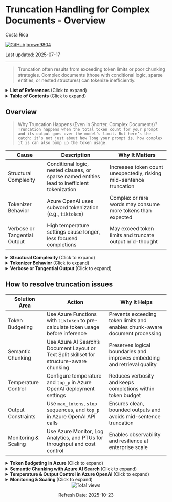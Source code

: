 # Truncation Handling for Complex Documents - Overview 

Costa Rica

[![GitHub](https://img.shields.io/badge/--181717?logo=github&logoColor=ffffff)](https://github.com/)
[brown9804](https://github.com/brown9804)

Last updated: 2025-07-17

------------------------------------------

> Truncation often results from exceeding token limits or poor chunking strategies. Complex documents (those with conditional logic, sparse entities, or nested structures) can tokenize inefficiently.

<details>
<summary><b>List of References</b> (Click to expand)</summary>

- [Chunk large documents for vector search solutions in Azure AI Search](https://learn.microsoft.com/en-us/azure/search/vector-search-how-to-chunk-documents)
- [What is Azure OpenAI in Azure AI Foundry Models?](https://learn.microsoft.com/en-us/azure/ai-foundry/openai/overview)
- [Troubleshooting and best practices for Azure OpenAI On Your Data](https://learn.microsoft.com/en-us/azure/ai-foundry/openai/how-to/on-your-data-best-practices)
 
</details>


<details>
<summary><b>Table of Contents</b> (Click to expand)</summary>

- [Overview](#overview)
- [How to resolve truncation issues](#how-to-resolve-truncation-issues)

</details>


## Overview 

> Why Truncation Happens (Even in Shorter, Complex Documents)? <br/>
> `Truncation happens when the total token count for your prompt and its output goes over the model’s limit. But here’s the catch: it’s not just about how long your prompt is, how complex it is can also bump up the token usage.`

| Cause                        | Description                                                                                   | Why It Matters                                                                 |
|-----------------------------|-----------------------------------------------------------------------------------------------|---------------------------------------------------------------------------------|
| Structural Complexity        | Conditional logic, nested clauses, or sparse named entities lead to inefficient tokenization | Increases token count unexpectedly, risking mid-sentence truncation             |
| Tokenizer Behavior           | Azure OpenAI uses subword tokenization (e.g., `tiktoken`)                                     | Complex or rare words may consume more tokens than expected                     |
| Verbose or Tangential Output| High temperature settings cause longer, less focused completions                             | May exceed token limits and truncate output mid-thought                         |


<details>
<summary><b> Structural Complexity </b> (Click to expand)</summary>
  
> Documents with **conditional logic**, **nested clauses**, or **sparse named entities** are structurally complex. These patterns confuse tokenizers because they lack clear semantic anchors (like names or dates) and often involve long, interdependent clauses.

> E.g: `If the system fails to initialize, and the fallback protocol is not triggered unless the override is active, then the watchdog timer must be reset manually.`  
> This sentence, while not long, contains multiple conditions and dependencies. Tokenizers break it into many subword units, inflating the token count.

> Why It Matters?

- You may hit token limits even with seemingly short documents.
- Truncation may occur mid-sentence or mid-logic, leading to incomplete or incoherent outputs.
- Azure OpenAI’s tokenizer (`tiktoken`) breaks text into subword units, so structurally dense content can consume more tokens than expected.
- Complex documents often lack named entities (e.g., people, places, dates), which are helpful for grounding and compressing meaning efficiently.

> How to Address?

- Use **semantic chunking** to isolate logical units (e.g., one condition per chunk). In Azure, this can be implemented using:
  - **Azure AI Search’s Document Layout skill** to chunk by paragraphs, headings, or sections.
  - **Text Split skill** to define chunk size and overlap, preserving context across boundaries.
  - Example configuration:
    ```json
    {
      "@odata.type": "#Microsoft.Skills.Text.SplitSkill",
      "textSplitMode": "pages",
      "maximumPageLength": 800,
      "overlappingLength": 100
    }
    ```

- Preprocess documents to simplify or flatten nested logic where possible:
  - Use Azure Functions or Logic Apps to transform complex conditionals into simpler declarative statements or bullet points.
  - Example transformation:
    - Original:  
      `If A and B, unless C, then D.`
    - Flattened:  
      - Condition 1: A is true  
      - Condition 2: B is true  
      - Exception: C is false  
      - Action: Perform D

- Use **token-aware chunking** before sending content to Azure OpenAI:
  - Deploy a preprocessing step using `tiktoken` in an Azure Function to:
    - Count tokens per clause or paragraph
    - Split content into ≤3000-token chunks
    - Return token-safe chunks to Azure OpenAI for inference
  - This ensures that each chunk respects token limits and avoids mid-logic truncation.

- Monitor token usage and truncation patterns using **Azure Monitor** and **Log Analytics**:
  - Track metrics like `tokens_used`, `completion_tokens`, and `prompt_tokens`.
  - Set alerts for high token usage or frequent truncation errors.

</details>

<details>
<summary><b> Tokenizer Behavior </b> (Click to expand)</summary>

> Azure OpenAI uses the same tokenizer as OpenAI, typically `tiktoken`. This tokenizer breaks text into **subword tokens**, not full words. For example:  
> - “Initialization” → `["Initial", "ization"]`  
> - “FallbackProtocol” → `["Fallback", "Protocol"]`

> Complex syntax, rare words, or compound identifiers (like in code, legal, or scientific text) often result in more tokens per word than expected. This is especially common in enterprise documents with domain-specific terminology, acronyms, or camelCase identifiers.

> **Why It Matters**

- Token count can balloon unexpectedly, even in short or medium-length documents.
- This can lead to:
  - Premature truncation of outputs.
  - Rejection of prompts that exceed model limits (e.g., 128k for GPT-4-128k).
  - Increased latency and cost due to inefficient token usage.
- Token inflation is especially problematic in Azure OpenAI when using models in high-throughput or stateless scenarios, where every token counts toward performance and billing.

> **How to Address**

- Use the `tiktoken` library to **pre-calculate token usage** before sending prompts to Azure OpenAI:
  - Deploy this as part of a preprocessing pipeline in an **Azure Function** or **Logic App**.
  - Example:
    ```python
    import tiktoken
    enc = tiktoken.encoding_for_model("gpt-4")
    tokens = enc.encode("Your input text here")
    print(len(tokens))
    ```

- Normalize or simplify text during preprocessing:
  - Replace compound identifiers like `FallbackProtocol` with `fallback protocol`.
  - Convert camelCase or snake_case to plain language equivalents.
  - Remove unnecessary jargon or abbreviations unless essential.

- Avoid overly technical phrasing unless required:
  - Instead of:  
    `The system's failoverInitFlag must be set to true unless the watchdogOverride is active.`  
  - Use:  
    `The system must fail over unless the watchdog override is active.`

- Use **Azure AI Search** to preprocess and chunk documents before embedding:
  - The **Text Split skill** can help break down dense content into manageable, semantically meaningful units.
  - Combine this with token-aware chunking to ensure each chunk stays within safe token limits.

- Monitor token usage in production:
  - Use **Azure Monitor** and **Log Analytics** to track `prompt_tokens`, `completion_tokens`, and `total_tokens`.
  - Set alerts for unusually high token usage or truncation errors.

</details>

<details>
<summary><b> Verbose or Tangential Output </b> (Click to expand)</summary>

> The `temperature` parameter controls randomness in model output:  
> - **High temperature (0.8–1.0)** → creative, verbose, tangential  
> - **Low temperature (0.2–0.4)** → focused, deterministic, concise

> High temperature can cause the model to “ramble”, using more tokens than necessary and increasing the risk of hitting token limits.

> **Why It Matters**

- Verbose completions may exceed token budgets, especially in stateless or high-throughput scenarios.
- Truncation may occur mid-sentence or mid-thought, degrading output quality.
- In Azure OpenAI, token usage directly impacts:
  - **Latency**: More tokens = longer processing time.
  - **Cost**: You are billed per token used.
  - **Reliability**: Long outputs are more likely to hit model limits or timeout in high-load environments.

> **How to Address**

- For structured tasks (e.g., summarization, extraction), set:
  ```json
  {
    "temperature": 0.2,
    "top_p": 0.9
  }
  ```
  - This configuration ensures the model stays focused and avoids unnecessary elaboration.
  - `top_p` (nucleus sampling) helps limit the range of token choices, further reducing verbosity.

- Use `max_tokens` to cap output length:
  ```json
  {
    "max_tokens": 1500
  }
  ```
  - This prevents the model from generating excessively long responses.
  - In Azure OpenAI Studio, you can set this in the deployment playground or via API.

- Define `stop` sequences to cut off output at logical boundaries:
  ```json
  {
    "stop": ["\n\n", "###", "END"]
  }
  ```
  - This is especially useful when generating structured outputs like JSON, YAML, or bullet lists.
  - It ensures the model stops cleanly instead of trailing off or repeating.

- In Azure OpenAI deployments:
  - Use **deployment-level defaults** for temperature and `max_tokens` to enforce consistency across applications.
  - For example, in Azure OpenAI Studio, under your deployment settings, configure:
    - `temperature = 0.3`
    - `max_tokens = 1024`
    - `frequency_penalty = 0.2` (optional, to reduce repetition)

- Monitor and tune:
  - Use **Azure Monitor** and **Application Insights** to track:
    - Average token usage per request
    - Frequency of truncation errors
    - Latency spikes due to verbose completions
  - Adjust temperature and `max_tokens` dynamically based on usage patterns.

</details>

## How to resolve truncation issues 

| **Solution Area**         | **Action**                                                                 | **Why It Helps**                                                                 |
|--------------------------|--------------------------------------------------------------------------------------------|----------------------------------------------------------------------------------|
| Token Budgeting          | Use Azure Functions with `tiktoken` to pre-calculate token usage before inference          | Prevents exceeding token limits and enables chunk-aware document processing     |
| Semantic Chunking        | Use Azure AI Search’s Document Layout or Text Split skillset for structure-aware chunking  | Preserves logical boundaries and improves embedding and retrieval quality       |
| Temperature Control      | Configure temperature and `top_p` in Azure OpenAI deployment settings                      | Reduces verbosity and keeps completions within token budget                     |
| Output Constraints       | Use `max_tokens`, `stop` sequences, and `top_p` in Azure OpenAI API calls                  | Ensures clean, bounded outputs and avoids mid-sentence truncation               |
| Monitoring & Scaling     | Use Azure Monitor, Log Analytics, and PTUs for throughput and cost control                 | Enables observability and resilience at enterprise scale                        |


<details>
<summary><b> Token Budgeting in Azure </b> (Click to expand)</summary>

> Azure OpenAI models like GPT-4-128k enforce strict token limits. Complex documents with nested logic or rare terms can tokenize inefficiently, leading to unexpected truncation. Use an `Azure Function` or `Logic App` with the `tiktoken` library to analyze and split documents into token-aware chunks before sending them to Azure OpenAI.

> E.g: A 5-page technical document with nested conditions and domain-specific terms may tokenize into 40,000+ tokens, well beyond expectations, because of how `tiktoken` breaks down compound words and logic-heavy phrasing.

> **Why It Matters**

- Token limits are hard constraints in Azure OpenAI. If your prompt + completion exceeds the model’s token ceiling (e.g., 128k for GPT-4-128k), the request will fail or be truncated.
- Token inflation from complex syntax can cause:
  - Incomplete outputs
  - Higher latency
  - Increased cost per request
- Without token budgeting, you risk unpredictable behavior in production, especially in stateless or high-throughput applications.

> **How to Address**

- Use `tiktoken` in an Azure-native preprocessing pipeline to **count and manage tokens**:
  - Deploy an **Azure Function** that:
    - Accepts raw document input (from Blob Storage, SharePoint, etc.)
    - Uses `tiktoken` to calculate token count
    - Splits content into ≤3000-token chunks (or your preferred threshold)
    - Returns token-safe chunks to Azure OpenAI or Power Automate

  Example Python snippet:
  ```python
  import tiktoken
  enc = tiktoken.encoding_for_model("gpt-4")
  tokens = enc.encode(your_text)
  print(len(tokens))  # Use this to enforce chunking logic
  ```

- Integrate with **Power Automate**:
  - Trigger the Azure Function from a flow
  - Loop through returned chunks and call Azure OpenAI for each
  - Aggregate responses if needed (e.g., for summarization or document Q&A)

- Use **Azure AI Search** for chunking + embedding:
  - Apply the **Text Split skill** with `maximumPageLength` and `overlappingLength` to control chunk size and preserve context.
  - Combine with the **Document Layout skill** to chunk by paragraphs or sections.

  Example skill configuration:
  ```json
  {
    "@odata.type": "#Microsoft.Skills.Text.SplitSkill",
    "textSplitMode": "pages",
    "maximumPageLength": 800,
    "overlappingLength": 100
  }
  ```

> **Monitoring**

- Use **Azure Monitor** and **Log Analytics** to track:
  - `tokens_used` per request
  - `flowRunId` and `request_uri` for traceability
  - `completion_tokens` vs `prompt_tokens` to optimize prompt design

- Visualize token trends in **Power BI**:
  - Identify documents or use cases with high token consumption
  - Detect anomalies like sudden spikes or frequent truncation errors

- Set alerts for:
  - Token usage thresholds
  - Truncation-related errors
  - Latency spikes due to oversized prompts

</details>

<details>
<summary><b> Semantic Chunking with Azure AI Search </b> (Click to expand)</summary>

> Azure `AI Search` supports semantic chunking via built-in skills like `Document Layout` and `Text Split`. These tools preserve logical structure and improve retrieval quality for RAG pipelines. `Chunking is not just about staying under token limits, it also improves embedding quality and relevance scoring.`  
> Click here to read more about [Chunk large documents for vector search solutions in Azure AI Search](https://learn.microsoft.com/en-us/azure/search/vector-search-how-to-chunk-documents)

> E.g: A 10-page policy document with multiple sections and subheadings can be chunked by paragraph or heading using the Document Layout skill. This ensures each chunk contains a coherent idea, improving both retrieval accuracy and LLM comprehension.

> **Why It Matters**

- Fixed-size chunking (e.g., every 1,024 tokens) can split content mid-sentence or mid-thought, leading to:
  - Poor embedding quality
  - Irrelevant or incoherent retrieval results
  - Increased token usage due to repeated context
- Semantic chunking ensures each chunk is logically complete, which:
  - Improves the quality of vector embeddings
  - Increases the relevance of search results in RAG pipelines
  - Reduces the likelihood of truncation or hallucination in LLM responses

> **How to Apply in Azure**

- Use the **Document Layout skill** to chunk by:
  - Paragraphs
  - Headings (e.g., Markdown, HTML, or PDF structure)
  - Tables or sections
  - This skill extracts structural elements from documents and enables chunking based on layout rather than raw text length.

- Use the **Text Split skill** to:
  - Split by sentence, character count, or page length
  - Add 10–15% overlap between chunks to preserve context across boundaries
  - This is especially useful when layout metadata is unavailable or inconsistent

> **Example Configuration**

```json
{
  "skills": [
    {
      "@odata.type": "#Microsoft.Skills.Text.SplitSkill",
      "textSplitMode": "pages",
      "maximumPageLength": 800,
      "overlappingLength": 100
    }
  ]
}
```

- Combine both skills in a skillset pipeline:
  - First, apply the Document Layout skill to extract structured content
  - Then, apply the Text Split skill to chunk the structured content into token-efficient, semantically meaningful segments

> **Additional Tips**

- Store both the chunk content and its source metadata (e.g., heading, section title) in your Azure AI Search index. This improves filtering and reranking.
- Use chunk-level embeddings for vector search and rerank results using Azure AI Search’s semantic scoring.
- Evaluate chunking effectiveness by measuring:
  - Retrieval precision (e.g., top-k relevance)
  - LLM response quality
  - Token efficiency per query

</details>


<details>
<summary><b> Temperature & Output Control in Azure OpenAI </b> (Click to expand)</summary>

> High temperature values (e.g., 0.8–1.0) increase creativity but also verbosity, which can lead to token overflow. Lower values (e.g., 0.2–0.4) yield more concise, deterministic outputs. Combine temperature control with `top_p`, `stop` sequences, and `max_tokens` in your Azure OpenAI deployment or API call. Click here to read more about [What is Azure OpenAI in Azure AI Foundry Models?](https://learn.microsoft.com/en-us/azure/ai-foundry/openai/overview)

> E.g: A prompt like “Summarize the following policy document” with a high temperature (0.9) might result in a long, overly creative response that includes speculative or unnecessary elaboration. The same prompt with a temperature of 0.2 will yield a more focused and concise summary.

> **Why It Matters**

- Verbose completions may exceed token budgets, especially in stateless or high-throughput scenarios.
- Truncation may occur mid-sentence or mid-thought, degrading output quality and user trust.
- In Azure OpenAI, token usage directly affects:
  - **Latency**: More tokens = longer processing time.
  - **Cost**: You are billed per token used.
  - **Reliability**: Long outputs are more likely to hit model limits or timeout in high-load environments.
- Inconsistent output behavior can also affect downstream systems that rely on structured or predictable responses (e.g., JSON, YAML, or tabular formats).

> **How to Address**

- In Azure OpenAI Studio or API, configure your deployment or request with:
  ```json
  {
    "temperature": 0.3,
    "top_p": 0.9,
    "max_tokens": 1500,
    "stop": ["\n\n", "###", "END"]
  }
  ```
  - `temperature`: Controls randomness. Lower = more deterministic.
  - `top_p`: Limits token sampling to the top probability mass. Helps reduce tangents.
  - `max_tokens`: Caps output length to avoid overflow.
  - `stop`: Ensures clean termination of output at logical boundaries.

- For stateless, high-throughput scenarios:
  - Use **Provisioned Throughput Units (PTUs)** in Azure OpenAI to guarantee consistent performance under load.
  - PTUs allow you to reserve capacity and avoid throttling during peak usage.
  - Ideal for APIs that serve thousands of requests per minute without chat history.

- Monitor and tune:
  - Use **Azure Monitor** and **Application Insights** to track:
    - `prompt_tokens`, `completion_tokens`, and `total_tokens`
    - Latency and response time
    - Truncation errors or incomplete outputs
  - Adjust `temperature`, `max_tokens`, and `stop` sequences based on observed behavior.

- For structured tasks (e.g., summarization, classification, extraction):
  - Keep `temperature` between 0.2–0.4
  - Use `frequency_penalty` and `presence_penalty` to reduce repetition or encourage novelty when needed:
    ```json
    {
      "frequency_penalty": 0.2,
      "presence_penalty": 0.0
    }
    ```

</details>

<details>
<summary><b> Monitoring & Scaling </b> (Click to expand)</summary>

> Azure OpenAI workloads, especially those involving high-throughput or production-grade LLM applications—require robust monitoring and scaling strategies. Azure provides native tools like `Azure Monitor`, `Log Analytics`, and `Provisioned Throughput Units (PTUs)` to help you track performance, control costs, and ensure reliability at scale.

> E.g: A stateless summarization API that receives thousands of requests per minute may experience latency spikes or throttling if not backed by PTUs and monitored for token usage and response time. Without observability, it’s difficult to detect when truncation or cost overruns occur.

> **Why It Matters**

- Azure OpenAI usage is billed per token. Without monitoring, you may:
  - Exceed budget thresholds
  - Miss early signs of inefficient prompts or verbose completions
- High-traffic applications can experience:
  - Throttling or rate-limiting
  - Latency spikes
  - Inconsistent performance without PTUs
- Lack of observability can delay detection of:
  - Truncation errors
  - Prompt design flaws
  - Token inflation due to structural complexity

> **How to Address**

- Use **Azure Monitor** to track key metrics:
  - `tokens_used`, `prompt_tokens`, `completion_tokens`
  - `latency`, `success_rate`, `throttled_requests`
  - Set up alerts for anomalies (e.g., token spikes, high latency)

- Use **Log Analytics** to:
  - Query historical usage patterns
  - Correlate token usage with specific endpoints or flows
  - Analyze prompt efficiency and model behavior over time

- Visualize trends in **Power BI**:
  - Connect to Log Analytics workspace
  - Build dashboards for:
    - Token consumption by endpoint
    - Cost per request
    - Truncation frequency

- Use **Provisioned Throughput Units (PTUs)** for predictable performance:
  - PTUs reserve dedicated capacity for Azure OpenAI deployments
  - Ideal for:
    - Stateless APIs
    - Batch processing
    - Real-time inference at scale
  - PTUs help avoid throttling and ensure consistent latency

> PTUs are especially useful when using Azure OpenAI in conjunction with Azure AI Search or Power Automate, where downstream systems depend on consistent response times.

- Monitor PTU usage:
  - Use Azure Metrics Explorer to track:
    - PTU consumption
    - Cache hit ratio
    - Request volume
  - Adjust PTU allocation based on observed demand

</details>




<!-- START BADGE -->
<div align="center">
  <img src="https://img.shields.io/badge/Total%20views-1532-limegreen" alt="Total views">
  <p>Refresh Date: 2025-10-23</p>
</div>
<!-- END BADGE -->
